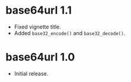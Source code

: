 # base64url 1.1

* Fixed vignette title.
* Added `base32_encode()` and `base32_decode()`.

# base64url 1.0

* Initial release.

